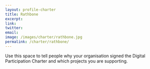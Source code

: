 ```yaml
---
layout: profile-charter
title: Rathbone
excerpt: 
link: 
twitter: 
email: 
image: /images/charter/rathbone.jpg
permalink: /charter/rathbone/
---
```


Use this space to tell people why your organisation signed the Digital Participation Charter and which projects you are supporting.
